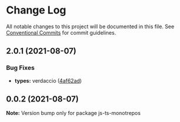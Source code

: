 # Change Log

All notable changes to this project will be documented in this file.
See [Conventional Commits](https://conventionalcommits.org) for commit guidelines.

## 2.0.1 (2021-08-07)


### Bug Fixes

* **types:** verdaccio ([4af62ad](https://github.com/mike-north/js-ts-monorepos/commit/4af62ad779bdcf17756475fb1e43c0a60204abe0))





## 0.0.2 (2021-08-07)

**Note:** Version bump only for package js-ts-monotrepos
